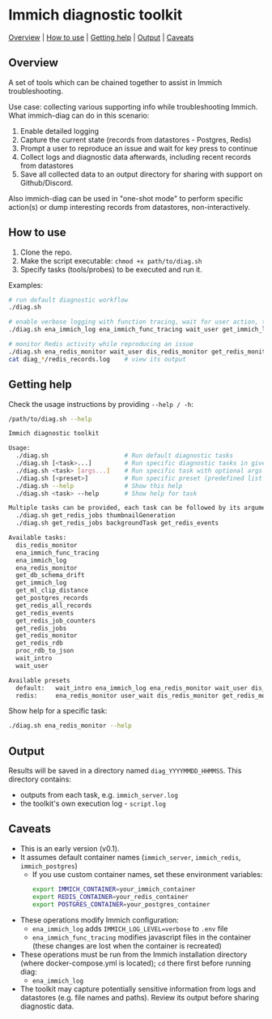 # Immich diagnostic toolkit

[Overview](#overview) | [How to use](#how-to-use) | [Getting help](#getting-help) | [Output](#output) | [Caveats](#caveats)

## Overview

A set of tools which can be chained together to assist in Immich troubleshooting.

Use case: collecting various supporting info while troubleshooting Immich.
What immich-diag can do in this scenario:
1. Enable detailed logging
2. Capture the current state (records from datastores - Postgres, Redis)
3. Prompt a user to reproduce an issue and wait for key press to continue
4. Collect logs and diagnostic data afterwards, including recent records from datastores
5. Save all collected data to an output directory for sharing with support on Github/Discord.

Also immich-diag can be used in "one-shot mode" to perform specific action(s) or dump interesting records from datastores, non-interactively.

## How to use

1. Clone the repo.
2. Make the script executable: `chmod +x path/to/diag.sh`
3. Specify tasks (tools/probes) to be executed and run it.

Examples:

```sh
# run default diagnostic workflow
./diag.sh

# enable verbose logging with function tracing, wait for user action, then collect logs
./diag.sh ena_immich_log ena_immich_func_tracing wait_user get_immich_log

# monitor Redis activity while reproducing an issue
./diag.sh ena_redis_monitor wait_user dis_redis_monitor get_redis_monitor get_redis_all_records
cat diag_*/redis_records.log    # view its output
```

## Getting help

Check the usage instructions by providing `--help / -h`:

```sh
/path/to/diag.sh --help

Immich diagnostic toolkit

Usage:
  ./diag.sh                     # Run default diagnostic tasks
  ./diag.sh [<task>...]         # Run specific diagnostic tasks in given order
  ./diag.sh <task> [args...]    # Run specific task with optional args
  ./diag.sh [<preset>]          # Run specific preset (predefined list of tasks)
  ./diag.sh --help              # Show this help
  ./diag.sh <task> --help       # Show help for task

Multiple tasks can be provided, each task can be followed by its arguments. Examples:
  ./diag.sh get_redis_jobs thumbnailGeneration
  ./diag.sh get_redis_jobs backgroundTask get_redis_events

Available tasks:
  dis_redis_monitor
  ena_immich_func_tracing
  ena_immich_log
  ena_redis_monitor
  get_db_schema_drift
  get_immich_log
  get_ml_clip_distance
  get_postgres_records
  get_redis_all_records
  get_redis_events
  get_redis_job_counters
  get_redis_jobs
  get_redis_monitor
  get_redis_rdb
  proc_rdb_to_json
  wait_intro
  wait_user

Available presets
  default:   wait_intro ena_immich_log ena_redis_monitor wait_user dis_redis_monitor get_immich_log get_redis_monitor get_redis_events get_redis_jobs
  redis:     ena_redis_monitor user_wait dis_redis_monitor get_redis_monitor get_redis_all_records
```

Show help for a specific task:

```sh
./diag.sh ena_redis_monitor --help
```

## Output

Results will be saved in a directory named `diag_YYYYMMDD_HHMMSS`. This directory contains: 
- outputs from each task, e.g. `immich_server.log`
- the toolkit's own execution log - `script.log`

## Caveats

- This is an early version (v0.1).
- It assumes default container names (`immich_server`, `immich_redis`, `immich_postgres`)
  - If you use custom container names, set these environment variables:
    ```sh
    export IMMICH_CONTAINER=your_immich_container
    export REDIS_CONTAINER=your_redis_container
    export POSTGRES_CONTAINER=your_postgres_container
    ```
- These operations modify Immich configuration:
  - `ena_immich_log` adds `IMMICH_LOG_LEVEL=verbose` to `.env` file
  - `ena_immich_func_tracing` modifies javascript files in the container (these changes are lost when the container is recreated)
- These operations must be run from the Immich installation directory (where docker-compose.yml is located); `cd` there first before running diag:
  - `ena_immich_log`
- The toolkit may capture potentially sensitive information from logs and datastores (e.g. file names and paths). Review its output before sharing diagnostic data.
